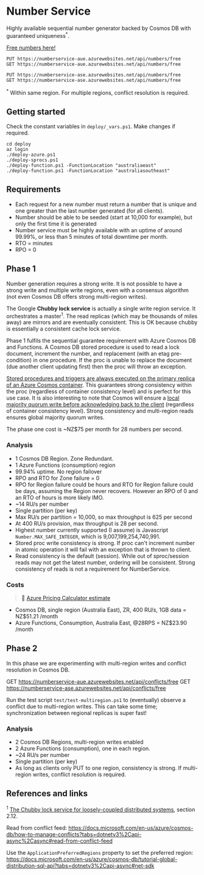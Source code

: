 # Number Service

Highly available sequential number generator backed by Cosmos DB with guaranteed uniqueness<sup>*</sup>.

[Free numbers here!](https://numberservice-aue.azurewebsites.net/api/numbers/free)

    PUT https://numberservice-aue.azurewebsites.net/api/numbers/free
    GET https://numberservice-aue.azurewebsites.net/api/numbers/free

    PUT https://numberservice-ase.azurewebsites.net/api/numbers/free
    GET https://numberservice-ase.azurewebsites.net/api/numbers/free

<sup>*</sup> Within same region. For multiple regions, conflict resolution is required.

## Getting started

Check the constant variables in `deploy/_vars.ps1`. Make changes if required.

    cd deploy
    az login
    ./deploy-azure.ps1
    ./deploy-sprocs.ps1
    ./deploy-function.ps1 -FunctionLocation "australiaeast"
    ./deploy-function.ps1 -FunctionLocation "australiasoutheast"

## Requirements

* Each request for a new number must return a number that is unique and one greater than the last number generated (for all clients).
* Number should be able to be seeded (start at 10,000 for example), but only the first time it is generated
* Number service must be highly available with an uptime of around 99.99%, or less than 5 minutes of total downtime per month.
* RTO = minutes
* RPO = 0

## Phase 1

Number generation requires a strong write. It is not possible to have a strong write and multiple write regions, even with a consensus algorithm (not even Cosmos DB offers strong multi-region writes).

The Google **Chubby lock service** is actually a single write region service. It orchestrates a master<sup>1</sup>. The read replicas (which may be thousands of miles away) are mirrors and are eventually consistent. This is OK because chubby is essentially a consistent cache lock service.

Phase 1 fulfils the sequential guarantee requirement with Azure Cosmos DB and Functions. A Cosmos DB stored procedure is used to read a lock document, increment the number, and replacement (with an etag pre-condition) in one procedure. If the proc is unable to replace the document (due another client updating first) then the proc will throw an exception.

[Stored procedures and triggers are always executed on the primary replica of an Azure Cosmos container](https://docs.microsoft.com/en-us/azure/cosmos-db/stored-procedures-triggers-udfs#data-consistency#:~:text=Stored%20procedures%20and%20triggers%20are%20always%20executed%20on%20the%20primary%20replica%20of%20an%20Azure%20Cosmos%20container). This guarantees strong consistency within the proc (regardless of container consistency level) and is perfect for this use case. It is also interesting to note that Cosmos will ensure a [local majority quorum write before acknowledging back to the client](https://docs.microsoft.com/en-us/azure/cosmos-db/consistency-levels-tradeoffs#consistency-levels-and-throughput) (regardless of container consistency level). Strong consistency and multi-region reads ensures global majority quorum writes. 

 The phase one cost is ~NZ$75 per month for 28 numbers per second.

### Analysis

* 1 Cosmos DB Region. Zone Redundant.
* 1 Azure Functions (consumption) region
* 99.94% uptime. No region failover
* RPO and RTO for Zone failure = 0
* RPO for Region failure could be hours and RTO for Region failure could be days, assuming the Region never recovers. However an RPO of 0 and an RTO of hours is more likely IMO.
* ~14 RU/s per number
* Single partition (per key)
* Max RU/s per partition = 10,000, so max throughput is 625 per second
* At 400 RU/s provision, max throughput is 28 per second.
* Highest number currently supported (I assume) is Javascript `Number.MAX_SAFE_INTEGER`, which is 9,007,199,254,740,991.
* Stored proc write consistency is strong. If proc can't increment number in atomic operation it will fail with an exception that is thrown to client.
* Read consistency is the default (session). While out of sproc/session reads may not get the latest number, ordering will be consistent. Strong consistency of reads is not a requirement for NumberService.

### Costs

> 🧮 [Azure Pricing Calculator estimate](https://azure.com/e/cfb40099955e4f83bdfe059840ece9dd)

* Cosmos DB, single region (Australia East), ZR, 400 RU/s, 1GB data = NZ$51.21 /month
* Azure Functions, Consumption, Australia East, @28RPS = NZ$23.90 /month

## Phase 2

In this phase we are experimenting with multi-region writes and conflict resolution in Cosmos DB.

GET https://numberservice-aue.azurewebsites.net/api/conflicts/free
GET https://numberservice-ase.azurewebsites.net/api/conflicts/free

Run the test script `test/test-multiregion.ps1` to (eventually) observe a conflict due to multi-region writes. This can take some time; synchronization between regional replicas is super fast!

### Analysis

* 2 Cosmos DB Regions, multi-region writes enabled
* 2 Azure Functions (consumption), one in each region.
* ~24 RU/s per number
* Single partition (per key)
* As long as clients only PUT to one region, consistency is strong. If multi-region writes, conflict resolution is required.

## References and links

<sup>1</sup> [The Chubby lock service for loosely-coupled distributed systems](https://research.google.com/archive/chubby-osdi06.pdf), section 2.12.

Read from conflict feed: <https://docs.microsoft.com/en-us/azure/cosmos-db/how-to-manage-conflicts?tabs=dotnetv3%2Capi-async%2Casync#read-from-conflict-feed>

Use the `ApplicationPreferredRegions` property to set the preferred region: <https://docs.microsoft.com/en-us/azure/cosmos-db/tutorial-global-distribution-sql-api?tabs=dotnetv3%2Capi-async#net-sdk>
